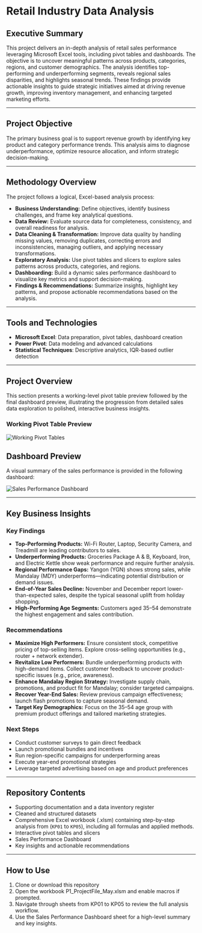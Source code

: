 # Retail Industry Data Analysis

## Executive Summary

This project delivers an in-depth analysis of retail sales performance leveraging Microsoft Excel tools, including pivot tables and dashboards. The objective is to uncover meaningful patterns across products, categories, regions, and customer demographics. The analysis identifies top-performing and underperforming segments, reveals regional sales disparities, and highlights seasonal trends. These findings provide actionable insights to guide strategic initiatives aimed at driving revenue growth, improving inventory management, and enhancing targeted marketing efforts.

---

## Project Objective

The primary business goal is to support revenue growth by identifying key product and category performance trends. This analysis aims to diagnose underperformance, optimize resource allocation, and inform strategic decision-making.

---

## Methodology Overview

The project follows a logical, Excel-based analysis process:

- **Business Understanding:** Define objectives, identify business challenges, and frame key analytical questions.
- **Data Review:** Evaluate source data for completeness, consistency, and overall readiness for analysis.
- **Data Cleaning & Transformation:** Improve data quality by handling missing values, removing duplicates, correcting errors and inconsistencies, managing outliers, and applying necessary transformations.
- **Exploratory Analysis:** Use pivot tables and slicers to explore sales patterns across products, categories, and regions.
- **Dashboarding:** Build a dynamic sales performance dashboard to visualize key metrics and support decision-making.
- **Findings & Recommendations:** Summarize insights, highlight key patterns, and propose actionable recommendations based on the analysis.

---

## Tools and Technologies

- **Microsoft Excel**: Data preparation, pivot tables, dashboard creation
- **Power Pivot**: Data modeling and advanced calculations
- **Statistical Techniques**: Descriptive analytics, IQR-based outlier detection

---

## Project Overview

This section presents a working-level pivot table preview followed by the final dashboard preview, illustrating the progression from detailed sales data exploration to polished, interactive business insights.

### Working Pivot Table Preview

![Working Pivot Tables](https://github.com/user-attachments/assets/cf542b6b-d0cb-4355-ad23-22f50573011f)

## Dashboard Preview

A visual summary of the sales performance is provided in the following dashboard:

![Sales Performance Dashboard](https://github.com/user-attachments/assets/71aba2bd-46dc-467d-b29f-ea4cf66bf91b)

---

## Key Business Insights

### Key Findings

- **Top-Performing Products:** Wi-Fi Router, Laptop, Security Camera, and Treadmill are leading contributors to sales.  
- **Underperforming Products:** Groceries Package A & B, Keyboard, Iron, and Electric Kettle show weak performance and require further analysis. 
- **Regional Performance Gaps:** Yangon (YGN) shows strong sales, while Mandalay (MDY) underperforms—indicating potential distribution or demand issues.
- **End-of-Year Sales Decline:** November and December report lower-than-expected sales, despite the typical seasonal uplift from holiday shopping.  
- **High-Performing Age Segments:** Customers aged 35–54 demonstrate the highest engagement and sales contribution.

### Recommendations

- **Maximize High Performers:** Ensure consistent stock, competitive pricing of top-selling items. Explore cross-selling opportunities (e.g., router + network extender).  
- **Revitalize Low Performers:** Bundle underperforming products with high-demand items. Collect customer feedback to uncover product-specific issues (e.g., price, awareness). 
- **Enhance Mandalay Region Strategy:** Investigate supply chain, promotions, and product fit for Mandalay; consider targeted campaigns.
- **Recover Year-End Sales:** Review previous campaign effectiveness; launch flash promotions to capture seasonal demand.  
- **Target Key Demographics:** Focus on the 35–54 age group with premium product offerings and tailored marketing strategies.

### Next Steps

- Conduct customer surveys to gain direct feedback  
- Launch promotional bundles and incentives
- Run region-specific campaigns for underperforming areas 
- Execute year-end promotional strategies
- Leverage targeted advertising based on age and product preferences

---

## Repository Contents

- Supporting documentation and a data inventory register
- Cleaned and structured datasets
- Comprehensive Excel workbook (.xlsm) containing step-by-step analysis from (`KP01` to `KP05`), including all formulas and applied methods.
- Interactive pivot tables and slicers
- Sales Performance Dashboard
- Key insights and actionable recommendations

---

## How to Use

1. Clone or download this repository  
2. Open the workbook P1_ProjectFile_May.xlsm and enable macros if prompted.  
3. Navigate through sheets from KP01 to KP05 to review the full analysis workflow.
4. Use the Sales Performance Dashboard sheet for a high-level summary and key insights.
